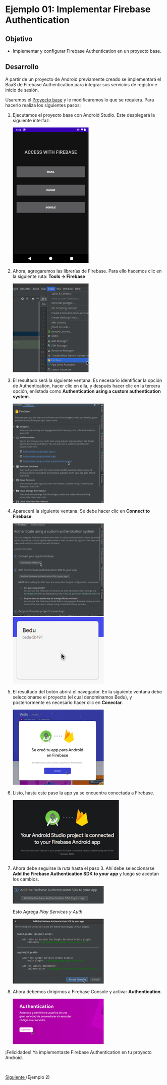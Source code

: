 # Ejemplo 01: Implementar Firebase Authentication

## Objetivo

* Implementar y configurar Firebase Authentication en un proyecto base.

## Desarrollo

A partir de un proyecto de Android previamente creado se implementará el BaaS de Firebase Authentication para integrar sus servicios de registro e inicio de sesión.

Usaremos el [Proyecto base](./base) y le modificaremos lo que se requiera. Para hacerlo realiza los siguientes pasos:

1. Ejecutamos el proyecto base con Android Studio. Este desplegará la siguiente interfaz.


    <img src="assets/01.png" width="50%"/>

2. Ahora, agregaremos las librerías de Firebase. Para ello hacemos clic en la siguiente ruta: **Tools -> Firebase**

    <img src="assets/02.png" width="50%"/>

3. El resultado será la siguiente ventana. Es necesario identificar la opción de Authentication, hacer clic en ella, y después hacer clic en la tercera opción, enlistada como **Authentication using a custom authentication system**.

    <img src="assets/03.png" width="60%"/>

4. Aparecerá la siguiente ventana. Se debe hacer clic en **Connect to Firebase**. 

    <img src="assets/04.png" width="60%"/>

    <img src="assets/05.png" width="60%"/>

5. El resultado del botón abrirá el navegador. En la siguiente ventana debe seleccionarse el proyecto (el cual denominamos Bedu), y posteriormente es necesario hacer clic en **Conectar**.

    <img src="assets/06.png" width="60%"/>

6. Listo, hasta este paso la app ya se encuentra conectada a Firebase.

    <img src="assets/07.png" width="70%"/>

7. Ahora debe seguirse la ruta hasta el paso 3. Ahí debe seleccionarse **Add the Firebase Authentication SDK to your app** y luego se aceptan los cambios. 

    <img src="assets/08.png" width="60%"/>

    Esto Agrega *Play Services y Auth*

    <img src="assets/09.png" width="60%"/>

8. Ahora debemos dirigirnos a Firebase Console y activar **Authentication**.

    <img src="assets/10.png" width="60%"/>



¡Felicidades! Ya implementaste Firebase Authentication en tu proyecto Android.

</br>

[Siguiente ](../Ejemplo-02/README.md)(Ejemplo 2)
